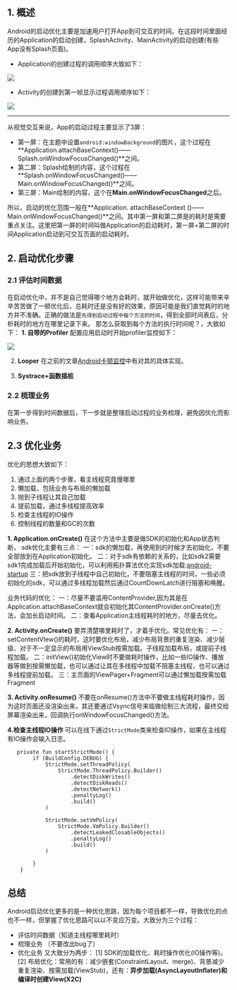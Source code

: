 ## 1. 概述
Android的启动优化主要是加速用户打开App到可交互的时间。在这段时间里面经历的Application的启动创建，SplashActivity、MainActivity的启动创建(有些App没有Splash页面)。

- Application的创建过程的调用顺序大致如下：

![](https://upload-images.jianshu.io/upload_images/22650779-3acf8c2fd73d8b50.png?imageMogr2/auto-orient/strip%7CimageView2/2/w/940)

- Activity的创建到第一帧显示过程调用顺序如下：

![](https://upload-images.jianshu.io/upload_images/22650779-4b26d005951d5aee.png?imageMogr2/auto-orient/strip%7CimageView2/2/w/940)
****
从视觉交互来说，App的启动过程主要显示了3屏：
- 第一屏：在主题中设置`android:windowBackground`的图片，这个过程在**Application.attachBaseContext()——Splash.onWindowFocusChanged()**之间。
- 第二屏：Splash绘制的内容，这个过程在**Splash.onWindowFocusChanged()——Main.onWindowFocusChanged()**之间。
- 第三屏：Main绘制的内容，这个在**Main.onWindowFocusChanged**之后。

所以，启动的优化范围一般在**Application. attachBaseContext ()——Main.onWindowFocusChanged()**之间。其中第一屏和第二屏是的耗时是需要重点关注。这里把第一屏的时间叫做Application的启动耗时，第一屏+第二屏的时间Application启动到可交互页面的启动耗时。

## 2. 启动优化步骤
### 2.1 评估时间数据
在启动优化中，并不是自己觉得哪个地方会耗时，就开始做优化，这样可能带来辛辛苦苦做了一顿优化后，总耗时还是没有好的效果，原因可能是我们直觉耗时的地方并不准确。正确的做法是`先得到启动过程中每个方法的时间`，得到全部时间表后，分析耗时的地方在哪里记录下来。
那怎么获取到每个方法的执行时间呢？，大致如下：
**1. 自带的Profiler**
配置应用启动时开始profiler监控如下：

![](https://upload-images.jianshu.io/upload_images/22650779-3a09e878d5e3517b.png?imageMogr2/auto-orient/strip%7CimageView2/2/w/940)

2. **Looper**
在之前的文章[Android卡顿监控](https://www.jianshu.com/p/4f25e150952c)中有对其的具体实现。

3. **Systrace+函数插桩**


### 2.2 梳理业务
在第一步得到时间数据后，下一步就是整理启动过程的业务梳理，避免因优化而影响业务。

## 2.3 优化业务
优化的思想大致如下：
1. 通过上面的两个步骤，看主线程究竟慢哪里
2. 懒加载，包括业务与布局的懒加载
3. 抛到子线程让其自己加载
4. 提前加载，通过多线程提高效率
5. 检查主线程的IO操作
6. 控制线程的数量和GC的次数

**1. Application.onCreate()**
在这个方法中主要是做SDK的初始化和App状态判断，
sdk优化主要有三点：
一：sdk的懒加载，再使用到的时候才去初始化，不要全部放到在Application初始化。
二：对于sdk有依赖的关系的，比如sdk2需要sdk1完成加载后开始初始化，可以利用拓扑算法优化实现sdk加载:[android-startup](https://github.com/idisfkj/android-startup)
三：把sdk放到子线程中自己初始化，不要阻塞主线程的时间，一些必须初始化的sdk，可以通过多线程加载然后通过CountDownLatch进行阻塞和唤醒。

业务代码的优化：
一：尽量不要滥用ContentProvider,因为其是在Application.attachBaseContext就会初始化其ContentProvider.onCreate()方法，会加长启动时间。
二：查看Application主线程耗时的地方，尽量去优化。

**2. Activity.onCreate()**
要弄清楚哪里耗时了，才着手优化。常见优化有：
一： setContentVIew()的耗时，这时要优化布局，减少布局背景的重复渲染、减少层级、对于不一定显示的布局用ViewStub按需加载。子线程加载布局，或提前子线程加载。
二：initView()初始化View时不要做耗时操作，比如一些IO操作、播放器等做到按需懒加载，也可以通过让其在多线程中加载不阻塞主线程，也可以通过多线程提前加载。
三：主页面的ViewPager+Fragment可以通过懒加载按需加载Fragment

**3. Activity.onResume()**
不要在onResume()方法中不要做主线程耗时操作，因为这时页面还没渲染出来，其还要通过Vsync信号来临做绘制三大流程，最终交给屏幕渲染出来，回调执行onWindowFocusChanged()方法。

**4.检查主线程IO操作**
可以在线下通过`StrictMode`类来检查IO操作，如果在主线程有IO操作会输入日志。
```
   private fun startStrictMode() {
        if (BuildConfig.DEBUG) {
            StrictMode.setThreadPolicy(
                StrictMode.ThreadPolicy.Builder()
                    .detectDiskWrites()
                    .detectDiskReads()
                    .detectNetwork()
                    .penaltyLog()
                    .build()
            )

            StrictMode.setVmPolicy(
                StrictMode.VmPolicy.Builder()
                    .detectLeakedClosableObjects()
                    .penaltyLog()
                    .build()
            )

        }
    }
```

## 总结
Android启动优化更多的是一种优化思路，因为每个项目都不一样，导致优化的点也不一样，但掌握了优化思路可以以不变应万变。大致分为三个过程：
-  评估时间数据（知道主线程哪里耗时）
- 梳理业务 （不要改出bug了）
- 优化业务 
又大致分为两步：
[1] SDK的加载优化、耗时操作优化(IO操作等)。
[2] 布局优化：常用的有：减少嵌套(ConstraintLayout、merge)、背景减少重复渲染、按需加载(ViewStub)，还有：**异步加载(AsyncLayoutInflater)和编译时创建View(X2C)**
























